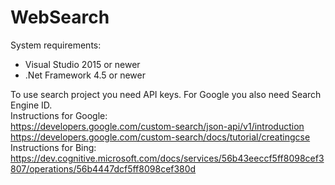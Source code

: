# WebSearch

System requirements:  
* Visual Studio 2015 or newer  
* .Net Framework 4.5 or newer

To use search project you need API keys. For Google you also need Search Engine ID.  
Instructions for Google:  
https://developers.google.com/custom-search/json-api/v1/introduction  
https://developers.google.com/custom-search/docs/tutorial/creatingcse  
Instructions for Bing:  
https://dev.cognitive.microsoft.com/docs/services/56b43eeccf5ff8098cef3807/operations/56b4447dcf5ff8098cef380d
